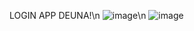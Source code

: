 LOGIN APP DEUNA!\n
![image](https://github.com/user-attachments/assets/c1589acc-03a1-4c99-8d30-ee674636946d)\n
![image](https://github.com/user-attachments/assets/e4e10f40-9c1e-4dcf-85d3-2a7c255dab00)

